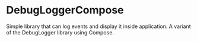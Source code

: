 # DebugLoggerCompose
Simple library that can log events and display it inside application. A variant of the DebugLogger library using Compose.
